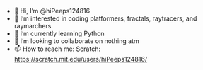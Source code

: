 - 👋 Hi, I’m @hiPeeps124816
- 👀 I’m interested in coding platformers, fractals, raytracers, and raymarchers
- 🌱 I’m currently learning Python
- 💞️ I’m looking to collaborate on nothing atm
- 📫 How to reach me:
  Scratch: https://scratch.mit.edu/users/hiPeeps124816/

<!---
hiPeeps124816/hiPeeps124816 is a ✨ special ✨ repository because its `README.md` (this file) appears on your GitHub profile.
You can click the Preview link to take a look at your changes.
--->
